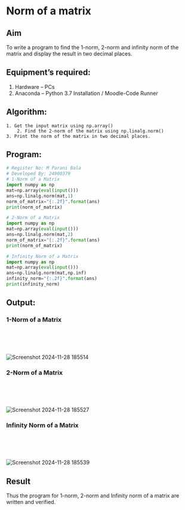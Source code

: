 # Norm of a matrix
## Aim
To write a program to find the 1-norm, 2-norm and infinity norm of the matrix and display the result in two decimal places.
## Equipment’s required:
1.	Hardware – PCs
2.	Anaconda – Python 3.7 Installation / Moodle-Code Runner
## Algorithm:
	1. Get the input matrix using np.array()   
        2. Find the 2-norm of the matrix using np.linalg.norm()
	3. Print the norm of the matrix in two decimal places.
## Program:
```Python
# Register No: M Parani Bala
# Developed By: 24900379
# 1-Norm of a Matrix
import numpy as np
mat=np.array(eval(input()))
ans=np.linalg.norm(mat,1)
norm_of_matrix="{:.2f}".format(ans)
print(norm_of_matrix)

# 2-Norm of a Matrix
import numpy as np
mat=np.array(eval(input()))
ans=np.linalg.norm(mat,2)
norm_of_matrix="{:.2f}".format(ans)
print(norm_of_matrix)

# Infinity Norm of a Matrix
import numpy as np
mat=np.array(eval(input()))
ans=np.linalg.norm(mat,np.inf)
infinity_norm="{:.2f}".format(ans)
print(infinity_norm)
```
## Output:
### 1-Norm of a Matrix
<br>
<br>
<br>

![Screenshot 2024-11-28 185514](https://github.com/user-attachments/assets/ecf49b3b-0103-4ded-8435-a0b62689f1e0)

### 2-Norm of a Matrix
<br>
<br>
<br>

![Screenshot 2024-11-28 185527](https://github.com/user-attachments/assets/d009b8a5-f6ce-48f7-ae0d-4bae54c8687d)


### Infinity Norm of a Matrix
<br>
<br>
<br>

![Screenshot 2024-11-28 185539](https://github.com/user-attachments/assets/cc372b94-4f54-489b-b5b1-94b7416ce85f)


## Result
Thus the program for 1-norm, 2-norm and Infinity norm of a matrix are written and verified.
